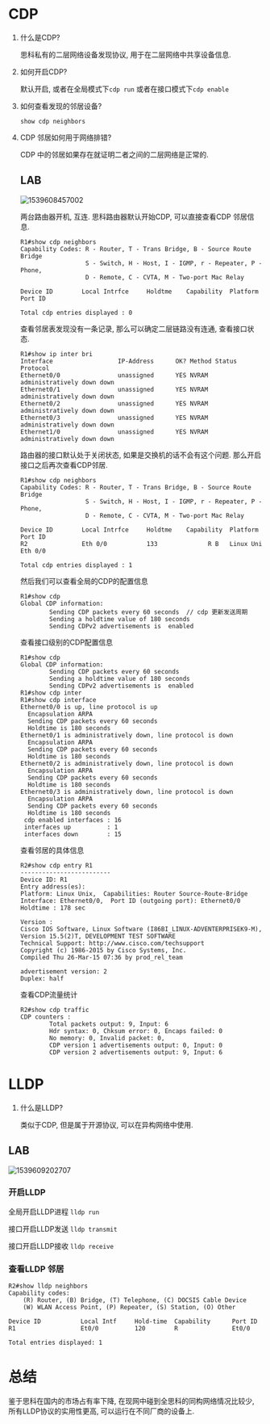 # CDP

1. 什么是CDP?

   思科私有的二层网络设备发现协议, 用于在二层网络中共享设备信息.

2. 如何开启CDP?

   默认开启, 或者在全局模式下`cdp run` 或者在接口模式下`cdp enable`

3. 如何查看发现的邻居设备?

   `show cdp neighbors`

4. CDP 邻居如何用于网络排错?

   CDP 中的邻居如果存在就证明二者之间的二层网络是正常的.



   ## LAB

   ![1539608457002](http://liimg.oss-cn-shenzhen.aliyuncs.com/pic/1539608457002.png)

   两台路由器开机, 互连. 思科路由器默认开始CDP, 可以直接查看CDP 邻居信息.

   ```
   R1#show cdp neighbors
   Capability Codes: R - Router, T - Trans Bridge, B - Source Route Bridge
                     S - Switch, H - Host, I - IGMP, r - Repeater, P - Phone,
                     D - Remote, C - CVTA, M - Two-port Mac Relay
   
   Device ID        Local Intrfce     Holdtme    Capability  Platform  Port ID
   
   Total cdp entries displayed : 0
   
   ```

   查看邻居表发现没有一条记录, 那么可以确定二层链路没有连通, 查看接口状态.

   ```
   R1#show ip inter bri
   Interface                  IP-Address      OK? Method Status                Protocol
   Ethernet0/0                unassigned      YES NVRAM  administratively down down
   Ethernet0/1                unassigned      YES NVRAM  administratively down down
   Ethernet0/2                unassigned      YES NVRAM  administratively down down
   Ethernet0/3                unassigned      YES NVRAM  administratively down down
   Ethernet1/0                unassigned      YES NVRAM  administratively down down
   
   ```

   路由器的接口默认处于关闭状态, 如果是交换机的话不会有这个问题. 那么开启接口之后再次查看CDP邻居.

   ```
   R1#show cdp neighbors
   Capability Codes: R - Router, T - Trans Bridge, B - Source Route Bridge
                     S - Switch, H - Host, I - IGMP, r - Repeater, P - Phone,
                     D - Remote, C - CVTA, M - Two-port Mac Relay
   
   Device ID        Local Intrfce     Holdtme    Capability  Platform  Port ID
   R2               Eth 0/0           133              R B   Linux Uni Eth 0/0
   
   Total cdp entries displayed : 1
   
   ```

   然后我们可以查看全局的CDP的配置信息

   ```
   R1#show cdp
   Global CDP information:
           Sending CDP packets every 60 seconds  // cdp 更新发送周期
           Sending a holdtime value of 180 seconds
           Sending CDPv2 advertisements is  enabled
   
   ```

   查看接口级别的CDP配置信息

   ```
   R1#show cdp
   Global CDP information:
           Sending CDP packets every 60 seconds
           Sending a holdtime value of 180 seconds
           Sending CDPv2 advertisements is  enabled
   R1#show cdp inter
   R1#show cdp interface
   Ethernet0/0 is up, line protocol is up
     Encapsulation ARPA
     Sending CDP packets every 60 seconds
     Holdtime is 180 seconds
   Ethernet0/1 is administratively down, line protocol is down
     Encapsulation ARPA
     Sending CDP packets every 60 seconds
     Holdtime is 180 seconds
   Ethernet0/2 is administratively down, line protocol is down
     Encapsulation ARPA
     Sending CDP packets every 60 seconds
     Holdtime is 180 seconds
   Ethernet0/3 is administratively down, line protocol is down
     Encapsulation ARPA
     Sending CDP packets every 60 seconds
     Holdtime is 180 seconds
    cdp enabled interfaces : 16
    interfaces up          : 1
    interfaces down        : 15
   
   ```

   查看邻居的具体信息

   ```
   R2#show cdp entry R1
   -------------------------
   Device ID: R1
   Entry address(es):
   Platform: Linux Unix,  Capabilities: Router Source-Route-Bridge
   Interface: Ethernet0/0,  Port ID (outgoing port): Ethernet0/0
   Holdtime : 178 sec
   
   Version :
   Cisco IOS Software, Linux Software (I86BI_LINUX-ADVENTERPRISEK9-M), Version 15.5(2)T, DEVELOPMENT TEST SOFTWARE
   Technical Support: http://www.cisco.com/techsupport
   Copyright (c) 1986-2015 by Cisco Systems, Inc.
   Compiled Thu 26-Mar-15 07:36 by prod_rel_team
   
   advertisement version: 2
   Duplex: half
   ```

   查看CDP流量统计

   ```
   R2#show cdp traffic
   CDP counters :
           Total packets output: 9, Input: 6
           Hdr syntax: 0, Chksum error: 0, Encaps failed: 0
           No memory: 0, Invalid packet: 0,
           CDP version 1 advertisements output: 0, Input: 0
           CDP version 2 advertisements output: 9, Input: 6
   
   ```


# LLDP

1. 什么是LLDP?

   类似于CDP, 但是属于开源协议, 可以在异构网络中使用.

## LAB

![1539609202707](http://liimg.oss-cn-shenzhen.aliyuncs.com/pic/1539608457002.png)

### 开启LLDP

全局开启LLDP进程 `lldp run`

接口开启LLDP发送 `lldp transmit`

接口开启LLDP接收 `lldp receive`

### 查看LLDP 邻居

```
R2#show lldp neighbors
Capability codes:
    (R) Router, (B) Bridge, (T) Telephone, (C) DOCSIS Cable Device
    (W) WLAN Access Point, (P) Repeater, (S) Station, (O) Other

Device ID           Local Intf     Hold-time  Capability      Port ID
R1                  Et0/0          120        R               Et0/0

Total entries displayed: 1

```



# 总结

鉴于思科在国内的市场占有率下降, 在现网中碰到全思科的同构网络情况比较少, 所有LLDP协议的实用性更高, 可以运行在不同厂商的设备上.